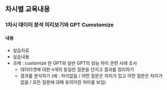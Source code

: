## 차시별 교육내용
### 1차시 데이터 분석 미리보기와 GPT Cumstomize
#### 내용
* 실습자료
* 실습내용
* 과제 : customize 한 GPT와 일반 GPT의 성능 차이 관련 사례 조사
	* 데이터셋에 대한 n개의 동일한 질문을 던지고 결과를 정리하기
	* 결과를 분석하기 (예 : 차이없음 / 어떤 질문은 차이가 있고 어떤 질문은 차이가 없음 / 모든 질문에 대해 유의미한 차이를 보임)